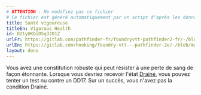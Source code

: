 ```yaml
---
# ATTENTION : Ne modifiez pas ce fichier
# Ce fichier est généré automatiquement par un script d'après les données du module Foundry VTT officiel et de sa traduction
title: Santé vigoureuse
titleEn: Vigorous Health
id: D2tyUKQiDSq3JO1Z
urlFr: https://gitlab.com/pathfinder-fr/foundryvtt-pathfinder2-fr/-/blob/master/data/feats/D2tyUKQiDSq3JO1Z.htm
urlEn: https://gitlab.com/hooking/foundry-vtt---pathfinder-2e/-/blob/master/packs/data/feats.db/vigorous-health.json
layout: dons
---
```

Vous avez une constitution robuste qui peut résister à une perte de sang de façon étonnante. Lorsque vous devriez recevoir l'état [Drainé](../conditions/drainé.html), vous pouvez tenter un test nu contre un DD17. Sur un succès, vous n'avez pas la condition Drainé.
